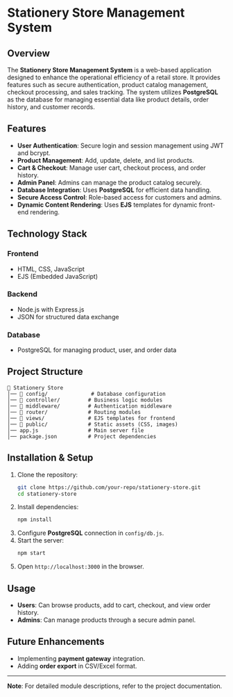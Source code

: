 # Stationery Store Management System

## Overview
The **Stationery Store Management System** is a web-based application designed to enhance the operational efficiency of a retail store. It provides features such as secure authentication, product catalog management, checkout processing, and sales tracking. The system utilizes **PostgreSQL** as the database for managing essential data like product details, order history, and customer records.

## Features
- **User Authentication**: Secure login and session management using JWT and bcrypt.
- **Product Management**: Add, update, delete, and list products.
- **Cart & Checkout**: Manage user cart, checkout process, and order history.
- **Admin Panel**: Admins can manage the product catalog securely.
- **Database Integration**: Uses **PostgreSQL** for efficient data handling.
- **Secure Access Control**: Role-based access for customers and admins.
- **Dynamic Content Rendering**: Uses **EJS** templates for dynamic front-end rendering.

## Technology Stack
### **Frontend**
- HTML, CSS, JavaScript
- EJS (Embedded JavaScript)

### **Backend**
- Node.js with Express.js
- JSON for structured data exchange

### **Database**
- PostgreSQL for managing product, user, and order data

## Project Structure
```
📂 Stationery Store
│── 📁 config/              # Database configuration
│── 📁 controller/         # Business logic modules
│── 📁 middleware/         # Authentication middleware
│── 📁 router/             # Routing modules
│── 📁 views/              # EJS templates for frontend
│── 📁 public/             # Static assets (CSS, images)
│── app.js                # Main server file
│── package.json          # Project dependencies
```

## Installation & Setup
1. Clone the repository:
   ```bash
   git clone https://github.com/your-repo/stationery-store.git
   cd stationery-store
   ```
2. Install dependencies:
   ```bash
   npm install
   ```
3. Configure **PostgreSQL** connection in `config/db.js`.
4. Start the server:
   ```bash
   npm start
   ```
5. Open `http://localhost:3000` in the browser.

## Usage
- **Users**: Can browse products, add to cart, checkout, and view order history.
- **Admins**: Can manage products through a secure admin panel.

## Future Enhancements
- Implementing **payment gateway** integration.
- Adding **order export** in CSV/Excel format.

---
**Note**: For detailed module descriptions, refer to the project documentation.

